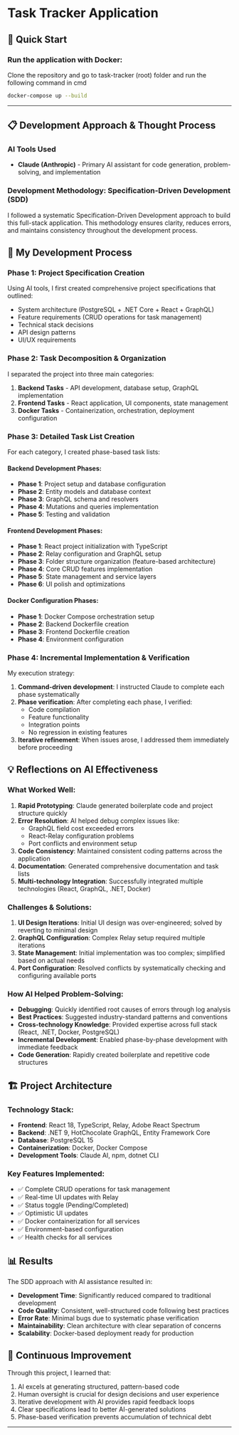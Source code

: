 # Task Tracker Application

## 🚀 Quick Start

### **Run the application with Docker:**
Clone the repository and go to task-tracker (root) folder and run the following command in cmd

```bash
docker-compose up --build
```

---

## 📋 Development Approach & Thought Process

### AI Tools Used
- **Claude (Anthropic)** - Primary AI assistant for code generation, problem-solving, and implementation

### Development Methodology: Specification-Driven Development (SDD)

I followed a systematic Specification-Driven Development approach to build this full-stack application. This methodology ensures clarity, reduces errors, and maintains consistency throughout the development process.

## 🎯 My Development Process

### Phase 1: Project Specification Creation
Using AI tools, I first created comprehensive project specifications that outlined:
- System architecture (PostgreSQL + .NET Core + React + GraphQL)
- Feature requirements (CRUD operations for task management)
- Technical stack decisions
- API design patterns
- UI/UX requirements

### Phase 2: Task Decomposition & Organization
I separated the project into three main categories:
1. **Backend Tasks** - API development, database setup, GraphQL implementation
2. **Frontend Tasks** - React application, UI components, state management
3. **Docker Tasks** - Containerization, orchestration, deployment configuration

### Phase 3: Detailed Task List Creation
For each category, I created phase-based task lists:

#### Backend Development Phases:
- **Phase 1**: Project setup and database configuration
- **Phase 2**: Entity models and database context
- **Phase 3**: GraphQL schema and resolvers
- **Phase 4**: Mutations and queries implementation
- **Phase 5**: Testing and validation

#### Frontend Development Phases:
- **Phase 1**: React project initialization with TypeScript
- **Phase 2**: Relay configuration and GraphQL setup
- **Phase 3**: Folder structure organization (feature-based architecture)
- **Phase 4**: Core CRUD features implementation
- **Phase 5**: State management and service layers
- **Phase 6**: UI polish and optimizations

#### Docker Configuration Phases:
- **Phase 1**: Docker Compose orchestration setup
- **Phase 2**: Backend Dockerfile creation
- **Phase 3**: Frontend Dockerfile creation
- **Phase 4**: Environment configuration

### Phase 4: Incremental Implementation & Verification

My execution strategy:
1. **Command-driven development**: I instructed Claude to complete each phase systematically
2. **Phase verification**: After completing each phase, I verified:
   - Code compilation
   - Feature functionality
   - Integration points
   - No regression in existing features
3. **Iterative refinement**: When issues arose, I addressed them immediately before proceeding

## 💡 Reflections on AI Effectiveness

### What Worked Well:
1. **Rapid Prototyping**: Claude generated boilerplate code and project structure quickly
2. **Error Resolution**: AI helped debug complex issues like:
   - GraphQL field cost exceeded errors
   - React-Relay configuration problems
   - Port conflicts and environment setup
3. **Code Consistency**: Maintained consistent coding patterns across the application
4. **Documentation**: Generated comprehensive documentation and task lists
5. **Multi-technology Integration**: Successfully integrated multiple technologies (React, GraphQL, .NET, Docker)

### Challenges & Solutions:
1. **UI Design Iterations**: Initial UI design was over-engineered; solved by reverting to minimal design
2. **GraphQL Configuration**: Complex Relay setup required multiple iterations
3. **State Management**: Initial implementation was too complex; simplified based on actual needs
4. **Port Configuration**: Resolved conflicts by systematically checking and configuring available ports

### How AI Helped Problem-Solving:
- **Debugging**: Quickly identified root causes of errors through log analysis
- **Best Practices**: Suggested industry-standard patterns and conventions
- **Cross-technology Knowledge**: Provided expertise across full stack (React, .NET, Docker, PostgreSQL)
- **Incremental Development**: Enabled phase-by-phase development with immediate feedback
- **Code Generation**: Rapidly created boilerplate and repetitive code structures

## 🏗️ Project Architecture

### Technology Stack:
- **Frontend**: React 18, TypeScript, Relay, Adobe React Spectrum
- **Backend**: .NET 9, HotChocolate GraphQL, Entity Framework Core
- **Database**: PostgreSQL 15
- **Containerization**: Docker, Docker Compose
- **Development Tools**: Claude AI, npm, dotnet CLI

### Key Features Implemented:
- ✅ Complete CRUD operations for task management
- ✅ Real-time UI updates with Relay
- ✅ Status toggle (Pending/Completed)
- ✅ Optimistic UI updates
- ✅ Docker containerization for all services
- ✅ Environment-based configuration
- ✅ Health checks for all services

## 📊 Results

The SDD approach with AI assistance resulted in:
- **Development Time**: Significantly reduced compared to traditional development
- **Code Quality**: Consistent, well-structured code following best practices
- **Error Rate**: Minimal bugs due to systematic phase verification
- **Maintainability**: Clean architecture with clear separation of concerns
- **Scalability**: Docker-based deployment ready for production

## 🔄 Continuous Improvement

Through this project, I learned that:
1. AI excels at generating structured, pattern-based code
2. Human oversight is crucial for design decisions and user experience
3. Iterative development with AI provides rapid feedback loops
4. Clear specifications lead to better AI-generated solutions
5. Phase-based verification prevents accumulation of technical debt

---
